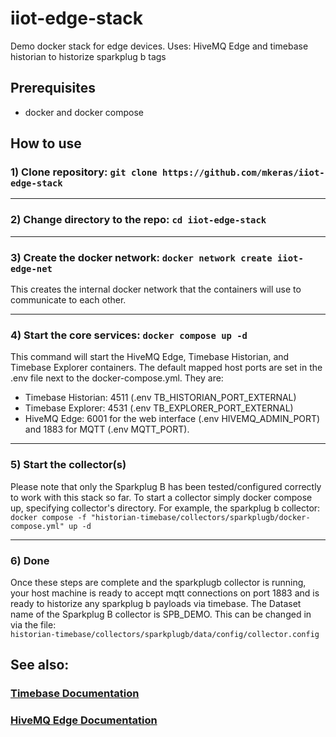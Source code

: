# iiot-edge-stack
Demo docker stack for edge devices. Uses: HiveMQ Edge and timebase historian to historize sparkplug b tags


## Prerequisites
- docker and docker compose


## How to use
### 1) Clone repository: `git clone https://github.com/mkeras/iiot-edge-stack`
---
### 2) Change directory to the repo: `cd iiot-edge-stack`
---
### 3) Create the docker network: `docker network create iiot-edge-net`
This creates the internal docker network that the containers will use to communicate to each other.

---
### 4) Start the core services: `docker compose up -d`
This command will start the HiveMQ Edge, Timebase Historian, and Timebase Explorer containers. The default mapped host ports are set in the .env file next to the docker-compose.yml. They are:
- Timebase Historian: 4511 (.env TB_HISTORIAN_PORT_EXTERNAL)
- Timebase Explorer: 4531 (.env TB_EXPLORER_PORT_EXTERNAL)
- HiveMQ Edge: 6001 for the web interface (.env HIVEMQ_ADMIN_PORT) and 1883 for MQTT (.env MQTT_PORT).

---
### 5) Start the collector(s)
Please note that only the Sparkplug B has been tested/configured correctly to work with this stack so far. To start a collector simply docker compose up, specifying collector's directory. For example, the sparkplug b collector: `docker compose -f "historian-timebase/collectors/sparkplugb/docker-compose.yml" up -d`

---
### 6) Done
Once these steps are complete and the sparkplugb collector is running, your host machine is ready to accept mqtt connections on port 1883 and is ready to historize any sparkplug b payloads via timebase. The Dataset name of the Sparkplug B collector is SPB_DEMO. This can be changed in via the file: <br>`historian-timebase/collectors/sparkplugb/data/config/collector.config`

## See also:
### [Timebase Documentation](https://timebase.flow-software.com/en/knowledge-base/start-here)
### [HiveMQ Edge Documentation](https://docs.hivemq.com/hivemq-edge/)